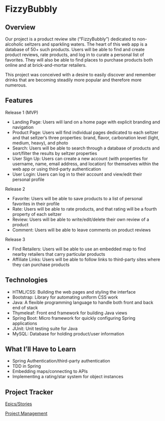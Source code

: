 # FizzyBubbly

## Overview

Our project is a product review site (“FizzyBubbly”) dedicated to non-alcoholic seltzers and sparkling waters. The heart of this web app is a database of 50+ such products. Users will be able to find and create product reviews, rate products, and log in to curate a personal list of favorites. They will also be able to find places to purchase products both online and at brick-and-mortar retailers.

This project was conceived with a desire to easily discover and remember drinks that are becoming steadily more popular and therefore more numerous.

## Features

Release 1 (MVP)
- Landing Page: Users will land on a home page with explicit branding and navigation
- Product Page: Users will find individual pages dedicated to each seltzer and that seltzer’s three properties: brand, flavor, carbonation level (light, medium, heavy), and photo
- Search: Users will be able to search through a database of products and sort/filter the results by seltzer properties
- User Sign Up: Users can create a new account (with properties for username, name, email address, and location) for themselves within the web app or using third-party authentication
- User Login: Users can log in to their account and view/edit their personal profile

Release 2
- Favorite: Users will be able to save products to a list of personal favorites in their profile
- Rate: Users will be able to rate products, and that rating will be a fourth property of each seltzer
- Review: Users will be able to write/edit/delete their own review of a product
- Comment: Users will be able to leave comments on product reviews

Release 3
- Find Retailers: Users will be able to use an embedded map to find nearby retailers that carry particular products
- Affiliate Links: Users will be able to follow links to third-party sites where they can purchase products

## Technologies

- HTML/CSS: Building the web pages and styling the interface
- Bootstrap: Library for automating uniform CSS work
- Java: A flexible programming language to handle both front and back end of stack
- Thymeleaf: Front end framework for building Java views
- Spring Boot: Micro framework for quickly configuring Spring applications
- JUnit: Unit testing suite for Java
- MySQL: Database for holding product/user information

## What I’ll Have to Learn

- Spring Authentication/third-party authentication
- TDD in Spring
- Embedding maps/connecting to APIs
- Implementing a rating/star system for object instances

## Project Tracker

[Epics/Stories](https://trello.com/b/bypjBxmR/epics-stories)

[Project Management](https://trello.com/b/zPGLhF0O/seltzer-notes)

